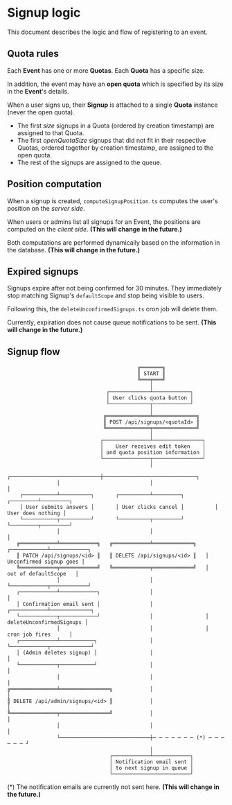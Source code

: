 # Signup logic

This document describes the logic and flow of registering to an event.

## Quota rules

Each **Event** has one or more **Quotas**. Each **Quota** has a specific size.

In addition, the event may have an **open quota** which is specified by its size in the **Event**'s details.

When a user signs up, their **Signup** is attached to a single **Quota** instance (never the open quota).

- The first *size* signups in a Quota (ordered by creation timestamp) are assigned to that Quota.
- The first *openQuotaSize* signups that did not fit in their respective Quotas, ordered together by creation
  timestamp, are assigned to the open quota.
- The rest of the signups are assigned to the queue.

## Position computation

When a signup is created, `computeSignupPosition.ts` computes the user's position on the *server side*.

When users or admins list all signups for an Event, the positions are computed on the *client side*.
**(This will change in the future.)**

Both computations are performed dynamically based on the information in the database.
**(This will change in the future.)**

## Expired signups

Signups expire after not being confirmed for 30 minutes. They immediately stop matching Signup's `defaultScope`
and stop being visible to users.

Following this, the `deleteUnconfirmedSignups.ts` cron job will delete them.

Currently, expiration does not cause queue notifications to be sent. **(This will change in the future.)**

## Signup flow

```
                                          ╔═══════╗
                                          ║ START ║
                                          ╚═══╤═══╝
                                              │
                                ┌─────────────┴────────────┐
                                │ User clicks quota button │
                                └─────────────┬────────────┘
                                              │
                               ╔══════════════╧══════════════╗
                               ║ POST /api/signups/<quotaId> ║
                               ╚══════════════╤══════════════╝
                                              │
                              ┌───────────────┴────────────────┐
                              │    User receives edit token    │
                              │ and quota position information │
                              └───────────────┬────────────────┘
                                              │
                ┌─────────────────────────────┼──────────────────────────────┐
                │                             │                              │
    ┌───────────┴──────────┐       ┌──────────┴─────────┐          ┌─────────┴─────────┐
    │ User submits answers │       │ User clicks cancel │          │ User does nothing │
    └───────────┬──────────┘       └──────────┬─────────┘          └─────────┬─────────┘
                │                             │                              │
   ╔════════════╧════════════╗   ╔════════════╧═════════════╗   ┌────────────┴────────────┐
   ║ PATCH /api/signups/<id> ║   ║ DELETE /api/signups/<id> ║   │ Unconfirmed signup goes │
   ╚════════════╤════════════╝   ╚════════════╤═════════════╝   │   out of defaultScope   │
                │                             │                 └────────────┬────────────┘
   ┌────────────┴────────────┐                │                              │
   │ Confirmation email sent │                │                 ┌────────────┴─────────────┐
   └────────────┬────────────┘                │                 │ deleteUnconfirmedSignups │
                │                             │                 │      cron job fires      │
   ┌────────────┴───────────┐                 │                 └────────────┬─────────────┘
   │ (Admin deletes signup) │                 │                              │
   └────────────┬───────────┘                 │                              │
                │                             │                              │
╔═══════════════╧════════════════╗            │                              │
║ DELETE /api/admin/signups/<id> ║            │                              │
╚═══════════════╤════════════════╝            │                              │
                │                             │                              │
                └─────────────────────────────┼─ ─ ─ ─ ─ ─ ─ (*) ─ ─ ─ ─ ─ ─ ┘
                                              │
                                 ┌────────────┴────────────┐
                                 │ Notification email sent │
                                 │ to next signup in queue │
                                 └─────────────────────────┘
```

(*) The notification emails are currently not sent here. **(This will change in the future.)**
